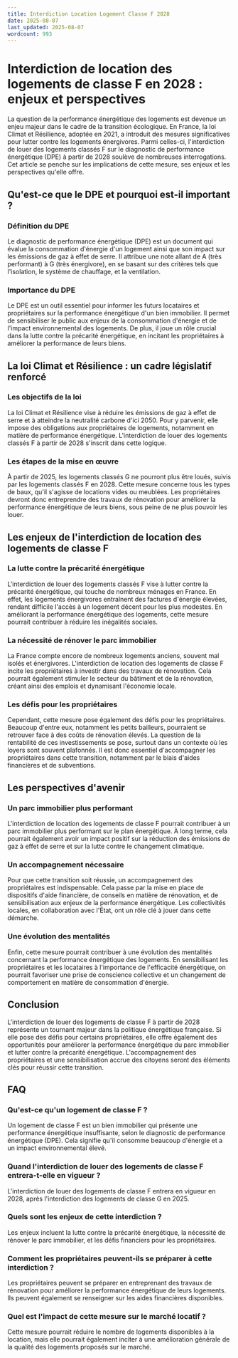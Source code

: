 ```yaml
---
title: Interdiction Location Logement Classe F 2028
date: 2025-08-07
last_updated: 2025-08-07
wordcount: 993
---
```


# Interdiction de location des logements de classe F en 2028 : enjeux et perspectives

La question de la performance énergétique des logements est devenue un enjeu majeur dans le cadre de la transition écologique. En France, la loi Climat et Résilience, adoptée en 2021, a introduit des mesures significatives pour lutter contre les logements énergivores. Parmi celles-ci, l'interdiction de louer des logements classés F sur le diagnostic de performance énergétique (DPE) à partir de 2028 soulève de nombreuses interrogations. Cet article se penche sur les implications de cette mesure, ses enjeux et les perspectives qu'elle offre.

## Qu'est-ce que le DPE et pourquoi est-il important ?

### Définition du DPE

Le diagnostic de performance énergétique (DPE) est un document qui évalue la consommation d'énergie d'un logement ainsi que son impact sur les émissions de gaz à effet de serre. Il attribue une note allant de A (très performant) à G (très énergivore), en se basant sur des critères tels que l'isolation, le système de chauffage, et la ventilation.

### Importance du DPE

Le DPE est un outil essentiel pour informer les futurs locataires et propriétaires sur la performance énergétique d'un bien immobilier. Il permet de sensibiliser le public aux enjeux de la consommation d'énergie et de l'impact environnemental des logements. De plus, il joue un rôle crucial dans la lutte contre la précarité énergétique, en incitant les propriétaires à améliorer la performance de leurs biens.

## La loi Climat et Résilience : un cadre législatif renforcé

### Les objectifs de la loi

La loi Climat et Résilience vise à réduire les émissions de gaz à effet de serre et à atteindre la neutralité carbone d'ici 2050. Pour y parvenir, elle impose des obligations aux propriétaires de logements, notamment en matière de performance énergétique. L'interdiction de louer des logements classés F à partir de 2028 s'inscrit dans cette logique.

### Les étapes de la mise en œuvre

À partir de 2025, les logements classés G ne pourront plus être loués, suivis par les logements classés F en 2028. Cette mesure concerne tous les types de baux, qu'il s'agisse de locations vides ou meublées. Les propriétaires devront donc entreprendre des travaux de rénovation pour améliorer la performance énergétique de leurs biens, sous peine de ne plus pouvoir les louer.

## Les enjeux de l'interdiction de location des logements de classe F

### La lutte contre la précarité énergétique

L'interdiction de louer des logements classés F vise à lutter contre la précarité énergétique, qui touche de nombreux ménages en France. En effet, les logements énergivores entraînent des factures d'énergie élevées, rendant difficile l'accès à un logement décent pour les plus modestes. En améliorant la performance énergétique des logements, cette mesure pourrait contribuer à réduire les inégalités sociales.

### La nécessité de rénover le parc immobilier

La France compte encore de nombreux logements anciens, souvent mal isolés et énergivores. L'interdiction de location des logements de classe F incite les propriétaires à investir dans des travaux de rénovation. Cela pourrait également stimuler le secteur du bâtiment et de la rénovation, créant ainsi des emplois et dynamisant l'économie locale.

### Les défis pour les propriétaires

Cependant, cette mesure pose également des défis pour les propriétaires. Beaucoup d'entre eux, notamment les petits bailleurs, pourraient se retrouver face à des coûts de rénovation élevés. La question de la rentabilité de ces investissements se pose, surtout dans un contexte où les loyers sont souvent plafonnés. Il est donc essentiel d'accompagner les propriétaires dans cette transition, notamment par le biais d'aides financières et de subventions.

## Les perspectives d'avenir

### Un parc immobilier plus performant

L'interdiction de location des logements de classe F pourrait contribuer à un parc immobilier plus performant sur le plan énergétique. À long terme, cela pourrait également avoir un impact positif sur la réduction des émissions de gaz à effet de serre et sur la lutte contre le changement climatique.

### Un accompagnement nécessaire

Pour que cette transition soit réussie, un accompagnement des propriétaires est indispensable. Cela passe par la mise en place de dispositifs d'aide financière, de conseils en matière de rénovation, et de sensibilisation aux enjeux de la performance énergétique. Les collectivités locales, en collaboration avec l'État, ont un rôle clé à jouer dans cette démarche.

### Une évolution des mentalités

Enfin, cette mesure pourrait contribuer à une évolution des mentalités concernant la performance énergétique des logements. En sensibilisant les propriétaires et les locataires à l'importance de l'efficacité énergétique, on pourrait favoriser une prise de conscience collective et un changement de comportement en matière de consommation d'énergie.

## Conclusion

L'interdiction de louer des logements de classe F à partir de 2028 représente un tournant majeur dans la politique énergétique française. Si elle pose des défis pour certains propriétaires, elle offre également des opportunités pour améliorer la performance énergétique du parc immobilier et lutter contre la précarité énergétique. L'accompagnement des propriétaires et une sensibilisation accrue des citoyens seront des éléments clés pour réussir cette transition.

## FAQ

### Qu'est-ce qu'un logement de classe F ?

Un logement de classe F est un bien immobilier qui présente une performance énergétique insuffisante, selon le diagnostic de performance énergétique (DPE). Cela signifie qu'il consomme beaucoup d'énergie et a un impact environnemental élevé.

### Quand l'interdiction de louer des logements de classe F entrera-t-elle en vigueur ?

L'interdiction de louer des logements de classe F entrera en vigueur en 2028, après l'interdiction des logements de classe G en 2025.

### Quels sont les enjeux de cette interdiction ?

Les enjeux incluent la lutte contre la précarité énergétique, la nécessité de rénover le parc immobilier, et les défis financiers pour les propriétaires.

### Comment les propriétaires peuvent-ils se préparer à cette interdiction ?

Les propriétaires peuvent se préparer en entreprenant des travaux de rénovation pour améliorer la performance énergétique de leurs logements. Ils peuvent également se renseigner sur les aides financières disponibles.

### Quel est l'impact de cette mesure sur le marché locatif ?

Cette mesure pourrait réduire le nombre de logements disponibles à la location, mais elle pourrait également inciter à une amélioration générale de la qualité des logements proposés sur le marché.